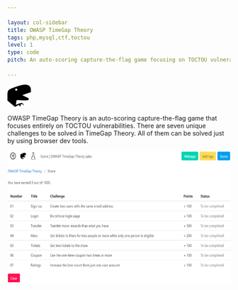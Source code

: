 ```yaml
---

layout: col-sidebar
title: OWASP TimeGap Theory
tags: php,mysql,ctf,toctou
level: 1
type: code
pitch: An auto-scoring capture-the-flag game focusing on TOCTOU vulnerabilities

---
```

<img src="assets/images/favicon.png" alt="OWASP-TimeGap-Theory-logo" height="50"/>

OWASP TimeGap Theory is an auto-scoring capture-the-flag game that focuses entirely on TOCTOU vulnerabilities. There are seven unique challenges to be solved in TimeGap Theory. All of them can be solved just by using browser dev tools.

<img src="assets/images/timegaptheory.png" alt="OWASP-TimeGap-Theory-logo" height="300"/>

